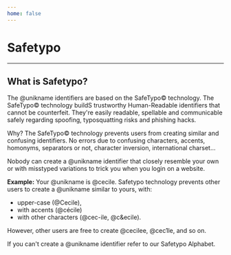 ```yaml
---
home: false
---
```


# Safetypo 
------------------------------------------
What is Safetypo?
------------------------------------------
The @unikname identifiers are based on the SafeTypo© technology. 
The SafeTypo© technology buildS trustworthy Human-Readable identifiers that cannot be counterfeit.
They're easily readable, spellable and communicable safely regarding spoofing, typosquatting risks and phishing hacks.

Why?
The SafeTypo© technology prevents users from creating similar and confusing identifiers.
No errors due to confusing characters, accents, homonyms, separators or not, character inversion, international charset…

Nobody can create a @unikname identifier that closely resemble your own or with misstyped variations to trick you when you login on a website.

**Example:**
Your @unikname is @cecile.
Safetypo technology prevents other users to create a @unikname similar to yours, with:
- upper-case (@Cecile), 
- with accents (@cécile)
- with other characters (@cec-ile, @c&ecile).

However, other users are free to create @cecilee, @cec1le, and so on.

If you can't create a @unikname identifier refer to our Safetypo Alphabet.
